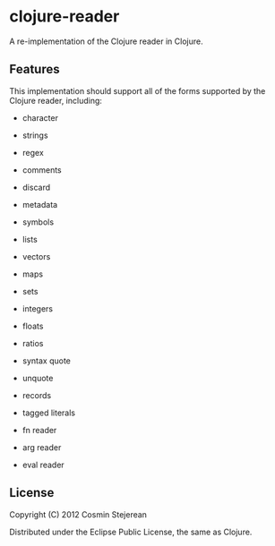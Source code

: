 # clojure-reader

A re-implementation of the Clojure reader in Clojure.

## Features

This implementation should support all of the forms supported by the Clojure reader, including:

- character
- strings
- regex

- comments
- discard

- metadata
- symbols

- lists
- vectors
- maps
- sets

- integers
- floats
- ratios

- syntax quote
- unquote

- records
- tagged literals

- fn reader
- arg reader

- eval reader

## License

Copyright (C) 2012 Cosmin Stejerean

Distributed under the Eclipse Public License, the same as Clojure.
